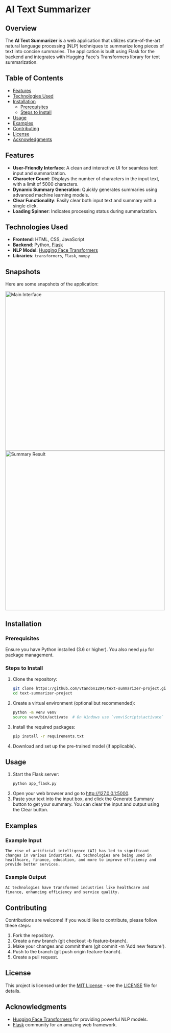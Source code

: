 # AI Text Summarizer

<!-- ![Project Logo](https://via.placeholder.com/150) Replace with your project logo if available -->

## Overview

The **AI Text Summarizer** is a web application that utilizes state-of-the-art natural language processing (NLP) techniques to summarize long pieces of text into concise summaries. The application is built using Flask for the backend and integrates with Hugging Face's Transformers library for text summarization. 

## Table of Contents
- [Features](#features)
- [Technologies Used](#technologies-used)
- [Installation](#installation)
  - [Prerequisites](#prerequisites)
  - [Steps to Install](#steps-to-install)
- [Usage](#usage)
- [Examples](#examples)
- [Contributing](#contributing)
- [License](#license)
- [Acknowledgments](#acknowledgments)

## Features

- **User-Friendly Interface**: A clean and interactive UI for seamless text input and summarization.
- **Character Count**: Displays the number of characters in the input text, with a limit of 5000 characters.
- **Dynamic Summary Generation**: Quickly generates summaries using advanced machine learning models.
- **Clear Functionality**: Easily clear both input text and summary with a single click.
- **Loading Spinner**: Indicates processing status during summarization.

## Technologies Used

- **Frontend**: HTML, CSS, JavaScript
- **Backend**: Python, [Flask](https://flask.palletsprojects.com/)
- **NLP Model**: [Hugging Face Transformers](https://huggingface.co/docs/transformers/index)
- **Libraries**: `transformers`, `Flask`, `numpy`

## Snapshots

Here are some snapshots of the application:

<img src="https://github.com/vtandon1204/text-summarizer-project/blob/main/snaps/flask03.jpg" alt="Main Interface" width="500"/>  
<img src="https://github.com/vtandon1204/text-summarizer-project/blob/main/snaps/flask04.jpg" alt="Summary Result" width="500"/>  

## Installation

### Prerequisites

Ensure you have Python installed (3.6 or higher). You also need `pip` for package management.

### Steps to Install

1. Clone the repository:

   ```bash
   git clone https://github.com/vtandon1204/text-summarizer-project.git
   cd text-summarizer-project

2. Create a virtual environment (optional but recommended):
    ```bash
    python -m venv venv
    source venv/bin/activate  # On Windows use `venv\Scripts\activate`
3. Install the required packages:
    ```bash
    pip install -r requirements.txt
4. Download and set up the pre-trained model (if applicable).


## Usage
1. Start the Flask server:
    ```bash
    python app_flask.py
2. Open your web browser and go to http://127.0.0.1:5000.
3. Paste your text into the input box, and click the Generate Summary button to get your summary. You can clear the input and output using the Clear button.

## Examples
### Example Input
    The rise of artificial intelligence (AI) has led to significant changes in various industries. AI technologies are being used in healthcare, finance, education, and more to improve efficiency and provide better services.
### Example Output
    AI technologies have transformed industries like healthcare and finance, enhancing efficiency and service quality.
## Contributing

Contributions are welcome! If you would like to contribute, please follow these steps:

1. Fork the repository.
2. Create a new branch (git checkout -b feature-branch).
3. Make your changes and commit them (git commit -m 'Add new feature').
4. Push to the branch (git push origin feature-branch).
5. Create a pull request.

## License

This project is licensed under the [MIT License](https://github.com/vtandon1204/text-summarizer-project/blob/main/LICENSE) - see the [LICENSE](https://github.com/vtandon1204/text-summarizer-project/blob/main/LICENSE) file for details.


## Acknowledgments
- [Hugging Face Transformers](https://huggingface.co/docs/transformers/index) for providing powerful NLP models.
- [Flask](https://flask.palletsprojects.com/) community for an amazing web framework.